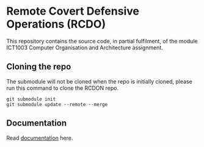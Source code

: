 # Remote Covert Defensive Operations (RCDO)

This repository contains the source code, in partial fulfilment, of the module ICT1003 Computer Organisation and Architecture assignment.

## Cloning the repo
The submodule will not be cloned when the repo is initially cloned,
please run this command to clone the RCDON repo.
```
git submodule init
git submodule update --remote --merge
```

## Documentation
Read [documentation](docs.md) here.
